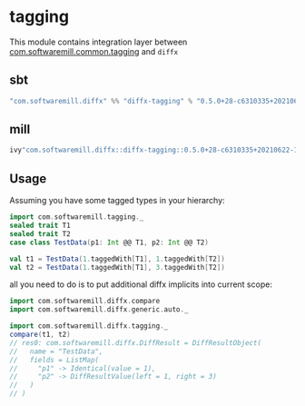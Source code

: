 # tagging

This module contains integration layer between [com.softwaremill.common.tagging](https://github.com/softwaremill/scala-common) and `diffx`

## sbt

```scala
"com.softwaremill.diffx" %% "diffx-tagging" % "0.5.0+28-c6310335+20210622-1427-SNAPSHOT"
```

## mill 

```scala
ivy"com.softwaremill.diffx::diffx-tagging::0.5.0+28-c6310335+20210622-1427-SNAPSHOT"
```

## Usage

Assuming you have some tagged types in your hierarchy:

```scala
import com.softwaremill.tagging._
sealed trait T1
sealed trait T2
case class TestData(p1: Int @@ T1, p2: Int @@ T2)

val t1 = TestData(1.taggedWith[T1], 1.taggedWith[T2])
val t2 = TestData(1.taggedWith[T1], 3.taggedWith[T2])
```

all you need to do is to put additional diffx implicits into current scope:

```scala
import com.softwaremill.diffx.compare
import com.softwaremill.diffx.generic.auto._

import com.softwaremill.diffx.tagging._
compare(t1, t2)
// res0: com.softwaremill.diffx.DiffResult = DiffResultObject(
//   name = "TestData",
//   fields = ListMap(
//     "p1" -> Identical(value = 1),
//     "p2" -> DiffResultValue(left = 1, right = 3)
//   )
// )
```